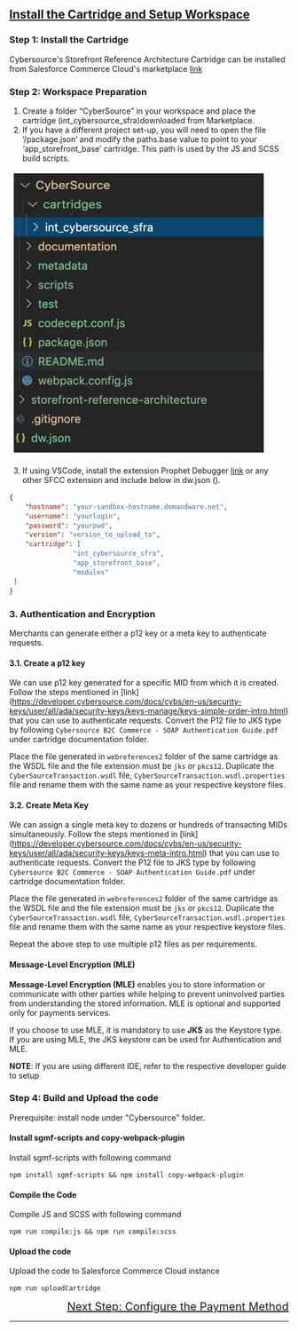 ## <ins>Install the Cartridge and Setup Workspace

### Step 1: Install the Cartridge
Cybersource's Storefront Reference Architecture Cartridge can be installed from Salesforce Commerce Cloud's marketplace [link](https://appexchange.salesforce.com/listingDetail?listingId=a0N3u00000RZaiQEAT&tab=e)

### Step 2: Workspace Preparation
1. Create a folder “CyberSource” in your workspace and place the cartridge (int_cybersource_sfra)downloaded from Marketplace. 
2. If you have a different project set-up, you will need to open the file ‘/package.json’ and modify the paths.base value to point to your ‘app_storefront_base’ cartridge. This path is used by the JS and SCSS build scripts. 

![](Images/Workspace_Preparation.png)

3. If using VSCode, install the extension Prophet Debugger [link]((https://marketplace.visualstudio.com/items?itemName=SqrTT.prophet)) or any other SFCC extension and include below in dw.json (). 
``` JSON
{
    "hostname": "your-sandbox-hostname.demandware.net",
    "username": "yourlogin",
    "password": "yourpwd",
    "version": "version_to_upload_to",
    "cartridge": [
                "int_cybersource_sfra",
                "app_storefront_base",
                "modules"
 ]
}
```

### 3. Authentication and Encryption

Merchants can generate either a p12 key or a meta key to authenticate requests.

#### 3.1. Create a p12 key

We can use p12 key generated for a specific MID from which it is created. Follow the steps mentioned in [link] (https://developer.cybersource.com/docs/cybs/en-us/security-keys/user/all/ada/security-keys/keys-manage/keys-simple-order-intro.html) that you can use to authenticate requests. Convert the P12 file to JKS type by following `Cybersource B2C Commerce - SOAP Authentication Guide.pdf` under cartridge documentation folder. 

Place the file generated in `webreferences2` folder of the same cartridge as the WSDL file and the file extension must be `jks` or `pkcs12`. Duplicate the `CyberSourceTransaction.wsdl` file, `CyberSourceTransaction.wsdl.properties` file and rename them with the same name as your respective keystore files.

#### 3.2. Create Meta Key

We can assign a single meta key to dozens or hundreds of transacting MIDs simultaneously. Follow the steps mentioned in [link] (https://developer.cybersource.com/docs/cybs/en-us/security-keys/user/all/ada/security-keys/keys-meta-intro.html) that you can use to authenticate requests. Convert the P12 file to JKS type by following `Cybersource B2C Commerce - SOAP Authentication Guide.pdf` under cartridge documentation folder. 

Place the file generated in `webreferences2` folder of the same cartridge as the WSDL file and the file extension must be `jks` or `pkcs12`. Duplicate the `CyberSourceTransaction.wsdl` file, `CyberSourceTransaction.wsdl.properties` file and rename them with the same name as your respective keystore files.

Repeat the above step to use multiple p12 files as per requirements.

#### Message-Level Encryption (MLE)

**Message-Level Encryption (MLE)** enables you to store information or communicate with other parties while helping to prevent uninvolved parties from understanding the stored information. MLE is optional and supported only for payments services.

If you choose to use MLE, it is mandatory to use **JKS** as the Keystore type. If you are using MLE, the JKS keystore can be used for Authentication and MLE.

**NOTE**: If you are using different IDE, refer to the respective developer guide to setup


### Step 4: Build and Upload the code
Prerequisite: install node under "Cybersource" folder.
#### Install sgmf-scripts and copy-webpack-plugin
Install sgmf-scripts with following command 

    npm install sgmf-scripts && npm install copy-webpack-plugin

#### Compile the Code
Compile JS and SCSS with following command

    npm run compile:js && npm run compile:scss

#### Upload the code
Upload the code to Salesforce Commerce Cloud instance

    npm run uploadCartridge


<div style="text-align: right;font-size: 20px" ><a href="Configure-payment-method.md">Next Step: Configure the Payment Method</a></div> 



---
